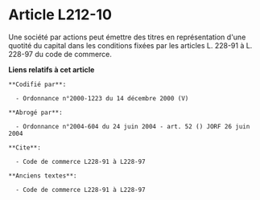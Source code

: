 # Article L212-10

Une société par actions peut émettre des titres en représentation d'une quotité du capital dans les conditions fixées par les
articles L. 228-91 à L. 228-97 du code de commerce.

**Liens relatifs à cet article**

	**Codifié par**:

	  - Ordonnance n°2000-1223 du 14 décembre 2000 (V)

	**Abrogé par**:

	  - Ordonnance n°2004-604 du 24 juin 2004 - art. 52 () JORF 26 juin 2004

	**Cite**:

	  - Code de commerce L228-91 à L228-97

	**Anciens textes**:

	  - Code de commerce L228-91 à L228-97
